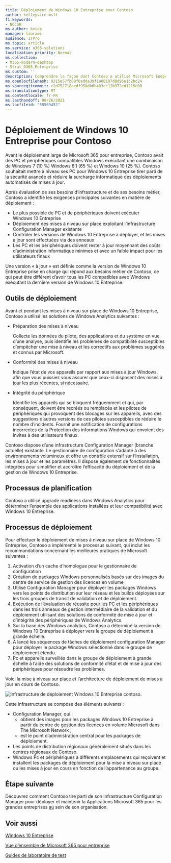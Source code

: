 ```yaml
---
title: Déploiement de Windows 10 Entreprise pour Contoso
author: kelleyvice-msft
f1.keywords:
- NOCSH
ms.author: kvice
manager: laurawi
audience: ITPro
ms.topic: article
ms.service: o365-solutions
localization_priority: Normal
ms.collection:
- M365-modern-desktop
- Strat_O365_Enterprise
ms.custom: ''
description: Comprendre la façon dont Contoso a utilisé Microsoft Endpoint Configuration Manager pour déployer les mises à niveau sur place pour Windows 10 Entreprise.
ms.openlocfilehash: 9315e57fb08f0adda39f1a08107d8d96e1c2bc24
ms.sourcegitcommit: c2d752718aedf958db6b403cc12b972ed1215c00
ms.translationtype: MT
ms.contentlocale: fr-FR
ms.lasthandoff: 08/26/2021
ms.locfileid: "58569452"
---
```

# <a name="windows-10-enterprise-deployment-for-contoso"></a>Déploiement de Windows 10 Entreprise pour Contoso

Avant le déploiement large de Microsoft 365 pour entreprise, Contoso avait des PC et périphériques compatibles Windows exécutant une combinaison de Windows 7 (10 %) Windows 8.1 (65 %) et Windows 10 (25 %). Contoso souhaitait mettre à niveau ses PC pour Windows 10 Entreprise tirer parti de la sécurité avancée et réduire la surcharge informatique des déploiements automatisés de mises à jour. 

Après évaluation de ses besoins d’infrastructure et de ses besoins métier, Contoso a identifié les exigences principales suivantes en matière de déploiement :

- Le plus possible de PC et de périphériques doivent exécuter Windows 10 Entreprise
- Déploiement des mises à niveau sur place exploitant l’infrastructure Configuration Manager existante
- Contrôler les versions de Windows 10 Entreprise à déployer, et les mises à jour sont effectuées via des anneaux
- Les PC et les périphériques doivent rester à jour moyennant des coûts d’administration informatique minimes et avec un faible impact pour les utilisateurs finaux

Une version « à jour » est définie comme la version de Windows 10 Entreprise prise en charge qui répond aux besoins métier de Contoso, ce qui peut être différent d’avoir tous les PC compatibles avec Windows exécutant la dernière version de Windows 10 Entreprise.

## <a name="deployment-tools"></a>Outils de déploiement

Avant et pendant les mises à niveau sur place de Windows 10 Entreprise, Contoso a utilisé les solutions de Windows Analytics suivantes :

- Préparation des mises à niveau  

  Collecte les données du pilote, des applications et du système en vue d’une analyse, puis identifie les problèmes de compatibilité susceptibles d’empêcher une mise à niveau et les correctifs aux problèmes suggérés et connus par Microsoft.

- Conformité des mises à niveau  

  Indique l’état de vos appareils par rapport aux mises à jour Windows, afin que vous puissiez vous assurer que ceux-ci disposent des mises à jour les plus récentes, si nécessaire.

- Intégrité du périphérique  

  Identifie les appareils qui se bloquent fréquemment et qui, par conséquent, doivent être recréés ou remplacés et les pilotes de périphériques qui provoquent des blocages sur les appareils, avec des suggestions d’autres versions de ces pilotes susceptibles de réduire le nombre d’incidents. Fournit une notification de configurations incorrectes de la Protection des informations Windows qui envoient des invites à des utilisateurs finaux.
 
Contoso dispose d’une infrastructure Configuration Manager (branche actuelle) existante. Le gestionnaire de configuration s’adapte à des environnements volumineux et offre un contrôle extensif sur l’installation, les mises à jour et les paramètres. Il dispose également de fonctionnalités intégrées pour simplifier et accroître l’efficacité du déploiement et de la gestion de Windows 10 Entreprise.

## <a name="planning-process"></a>Processus de planification

Contoso a utilisé upgrade readiness dans Windows Analytics pour déterminer l’ensemble des applications installées et leur compatibilité avec Windows 10 Entreprise.

## <a name="deployment-process"></a>Processus de déploiement

Pour effectuer le déploiement de mises à niveau sur place de Windows 10 Entreprise, Contoso a implémenté le processus suivant, qui inclut les recommandations concernant les meilleures pratiques de Microsoft suivantes :

1. Activation d’un cache d’homologue pour le gestionnaire de configuration
2. Création de packages Windows personnalisés basés sur des images du centre de service de gestion des licences en volume
3. Utilisé Configuration Manager pour déployer les packages Windows vers les points de distribution sur leur réseau et les builds déployées sur les trois groupes de transit de validation et de déploiement.
4. Exécution de l’évaluation de réussite pour les PC et les périphériques dans les trois anneaux de gestion intermédiaire de la validation et du déploiement utilisant des solutions de conformité de mise à jour et d’intégrité des périphériques de Windows Analytics.
5. Sur la base des Windows analytics, Contoso a déterminé la version de Windows 10 Entreprise à déployer vers le groupe de déploiement à grande échelle.
6. A lancé les séquences de tâches de déploiement configuration Manager pour déployer le package Windows sélectionné dans le groupe de déploiement étendu.
7. Pc et appareils surveillés dans le groupe de déploiement à grande échelle à l’aide des solutions de conformité d’état et de mise à jour des périphériques pour résoudre les problèmes.

Voici la mise à niveau sur place et l’architecture de déploiement de mises à jour en cours de Contoso.

![Infrastructure de déploiement Windows 10 Entreprise contoso.](../media/contoso-win10/contoso-win10-fig1.png)

Cette infrastructure se compose des éléments suivants :

- Configuration Manager, qui :
  - obtient des images pour les packages Windows 10 Entreprise à partir du centre de gestion des licences en volume Microsoft dans The Microsoft Network ;
  - est le point d’administration central pour les packages de déploiement.
- Les points de distribution régionaux généralement situés dans les centres régionaux de Contoso.
- Windows Pc et périphériques à différents emplacements qui reçoivent et installent les packages de déploiement pour la mise à niveau sur place ou les mises à jour en cours en fonction de l’appartenance au groupe.

## <a name="next-step"></a>Étape suivante

Découvrez comment Contoso tire parti de son infrastructure Configuration Manager pour déployer et maintenir la Applications Microsoft 365 pour les grandes entreprises [au](contoso-o365pp.md) sein de son organisation. 

## <a name="see-also"></a>Voir aussi

[Windows 10 Entreprise](/windows/deployment/)

[Vue d’ensemble de Microsoft 365 pour entreprise](microsoft-365-overview.md)

[Guides de laboratoire de test](m365-enterprise-test-lab-guides.md)